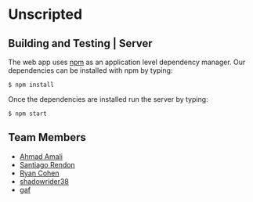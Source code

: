 # Unscripted

## Building and Testing | Server
The web app uses [npm](https://www.npmjs.com/get-npm) as an application level dependency manager. Our dependencies can be installed with npm by typing:

```
$ npm install
```

Once the dependencies are installed run the server by typing:

```
$ npm start
```

## Team Members
* [Ahmad Amali](https://github.com/AhmadAmali)
* [Santiago Rendon](https://github.com/santiagorendon)
* [Ryan Cohen](https://github.com/ryanjcohen)
* [shadowrider38](https://github.com/shadowrider38)
* [gaf](https://github.com/youngGaf)

